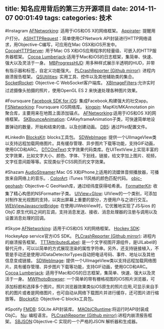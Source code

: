 title: 知名应用背后的第三方开源项目
date: 2014-11-07 00:01:49
tags:
categories: 技术
---

#Instagram
[AFNetworking](https://github.com/AFNetworking/AFNetworking): 适用于iOS和OS X的网络框架。
[Appirater](https://github.com/arashpayan/appirater): 提醒用户打分。
[ASIHTTPRequest](https://github.com/pokeb/asi-http-request)：简单使用CFNetwork API封装进行HTTP网络请求，用Objective-C编写，可应用在Mac OSX和iOS开发中。
[CocoaHTTPServer](https://github.com/robbiehanson/CocoaHTTPServer): 用于Mac OS X和iOS应用程序的轻量级、可嵌入的HTTP服务器框架。
[Cocoa Lumberjack](https://github.com/CocoaLumberjack/CocoaLumberjack):适用于Mac和iOS的日志框架，集简单、快速、强大以及灵活于一身。
[MBProgressHUD](https://github.com/jdg/MBProgressHUD): 用多种样式展示半透明的HUD，并带有指示器和标签，自定义功能强大。
[PLCrashReporter (Github mirror)](https://github.com/plausiblelabs/plcrashreporter): 进程内崩溃报告框架。
[QSUtilities](https://github.com/mikeho/QSUtilities): 实用工具、控件以及其他辅助类的集合。
[SocketRocket](https://github.com/square/SocketRocket): Objective-C WebSocket客户端库。 
[XBImageFilters](https://github.com/xissburg/XBImageFilters):允许实时过滤摄像头拍摄的照片，使用OpenGL ES 2 来快速处理各种图片效果。

#Foursquare 
[Facebook SDK for iOS](https://github.com/facebook/facebook-ios-sdk): 集成Facebook,构建强大的社交app。
[FSNetworking](https://github.com/foursquare/FSNetworking): Foursquare iOS网络库。
[kingpin](https://github.com/itsbonczek/kingpin): MapKit/MKAnnotation pin 聚合库，主要用来在地图上面添加锚点。
[AFNetworking](https://github.com/AFNetworking/AFNetworking):适用于iOS和OS X的网络框架。
[SKBounceAnimation](https://github.com/khanlou/SKBounceAnimation): CAKeyframeAnimation子类，可快速简单地设置弹动的数量，开始和结束的值，以及创建动画。 
[DB5](https://github.com/quartermaster/DB5): 通过Plist配置文件。

#LinkedIn
[BlocksKit](https://github.com/zwaldowski/BlocksKit): blocks工具包。
[SDWebImage](https://github.com/rs/SDWebImage): 提供一个UIImageVIew类以支持远程加载网络图片。具有缓存管理、异步图片下载等功能，支持GIF动画，使用GCD和ARC。
[DTCOreText](https://github.com/Cocoanetics/DTCoreText):文字效果代码类库。在UITextView上实现丰富的文字效果，比如文字大小、颜色、字体、下划线，链接，给文字加上图片、视频，文字任意间距等等。实现类似于CSS网页的文字效果。

#Shazam
[AudioStreamer](https://github.com/mattgallagher/AudioStreamer):Mac OS X和iPhone上适用的流媒体音频播放器，可播放来自网络上的音乐。.
[ColorArt](https://github.com/panicinc/ColorArt): iTunes 11风格的颜色匹配代码。
[objc-geohash](https://github.com/lyokato/objc-geohash): Objective-C GeoHash库，通过经纬度获得哈希表。
[FormatterKit](https://github.com/mattt/FormatterKit): 收集了精心构思的NSFormatter子类。
[UIView+Glow](https://github.com/thesecretlab/UIView-Glow): UIView的一个类别，可添加对制作发光视图的支持，以突出屏幕上重要的部分，方便用户与之进行交互。
[WEbViewJavascriptBridge](https://github.com/marcuswestin/WebViewJavascriptBridge): 在使用UIWebView时，它优雅地实现了JS与ios 的ObjC 原生代码之间的互调，支持消息发送、接收、消息处理器的注册与调用以及设置消息处理的回调。

#Skype
[AFNetworking](https://github.com/AFNetworking/AFNetworking): 适用于iOS和OS X的网络框架。
[Hockey SDK](https://github.com/bitstadium/HockeySDK-iOS): HockeyApp service官方iOS SDK。
[PLCrashReporter (Github mirror)](https://github.com/plausiblelabs/plcrashreporter): 进程内的崩溃报告框架。
[TTTAttributedLabel](https://github.com/mattt/TTTAttributedLabel): 是一个文字视图开源组件，是UILabel的替代元件，可以以简单的方式展现渲染的属性字符串。另外，还支持链接植入，不管是手动还是使用UIDataDetectorTypes自动把电话号码、事件、地址以及其他信息变成链接。
[SDWebImage](https://github.com/rs/SDWebImage): 提供一个UIImageVIew类以支持远程加载网络图片。具有缓存管理、异步图片下载等功能，支持GIF动画，使用GCD和ARC。
[Cocoa Lumberjack](https://github.com/CocoaLumberjack/CocoaLumberjack): 适用于Mac和iOS的日志框架，集简单、快速、强大以及灵活于一身。
[MWPhotoBrowser](https://github.com/mwaterfall/MWPhotoBrowser): 一个简单的带有栅格视图的iOS照片浏览器，可添加标题和选择多个图片。照片浏览器效果类似iOS原生的照片应用,可显示来自手机的图片或者是网络图片，也可自动从网络下载图片并进行缓存，还可图片进行缩放等。
[BlocksKit](https://github.com/zwaldowski/BlocksKit): Objective-C blocks工具包。

#Spotify
[FMDB](https://github.com/ccgus/fmdb): SQLite API封装库。
[MAObjCRuntime](https://github.com/mikeash/MAObjCRuntime):将运行时API封装成ObjC。
[Nu](https://github.com/timburks/nu): 编程语言。
[PLCrashReporter (Github mirror)](https://github.com/plausiblelabs/plcrashreporter):进程内崩溃报告框架。
[SBJSON](https://github.com/stig/json-framework/):Objective-C 实现的一个严格的JSON 解析器和生成器。